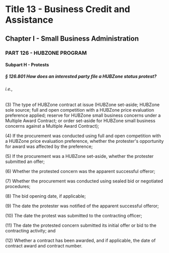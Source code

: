 
# Title 13 - Business Credit and Assistance
## Chapter I - Small Business Administration
### PART 126 - HUBZONE PROGRAM
#### Subpart H - Protests
##### § 126.801 How does an interested party file a HUBZone status protest?
###### i.e.,

(3) The type of HUBZone contract at issue (HUBZone set-aside; HUBZone sole source; full and open competition with a HUBZone price evaluation preference applied; reserve for HUBZone small business concerns under a Multiple Award Contract; or order set-aside for HUBZone small business concerns against a Multiple Award Contract);

(4) If the procurement was conducted using full and open competition with a HUBZone price evaluation preference, whether the protester's opportunity for award was affected by the preference;

(5) If the procurement was a HUBZone set-aside, whether the protester submitted an offer;

(6) Whether the protested concern was the apparent successful offeror;

(7) Whether the procurement was conducted using sealed bid or negotiated procedures;

(8) The bid opening date, if applicable;

(9) The date the protester was notified of the apparent successful offeror;

(10) The date the protest was submitted to the contracting officer;

(11) The date the protested concern submitted its initial offer or bid to the contracting activity; and

(12) Whether a contract has been awarded, and if applicable, the date of contract award and contract number.
